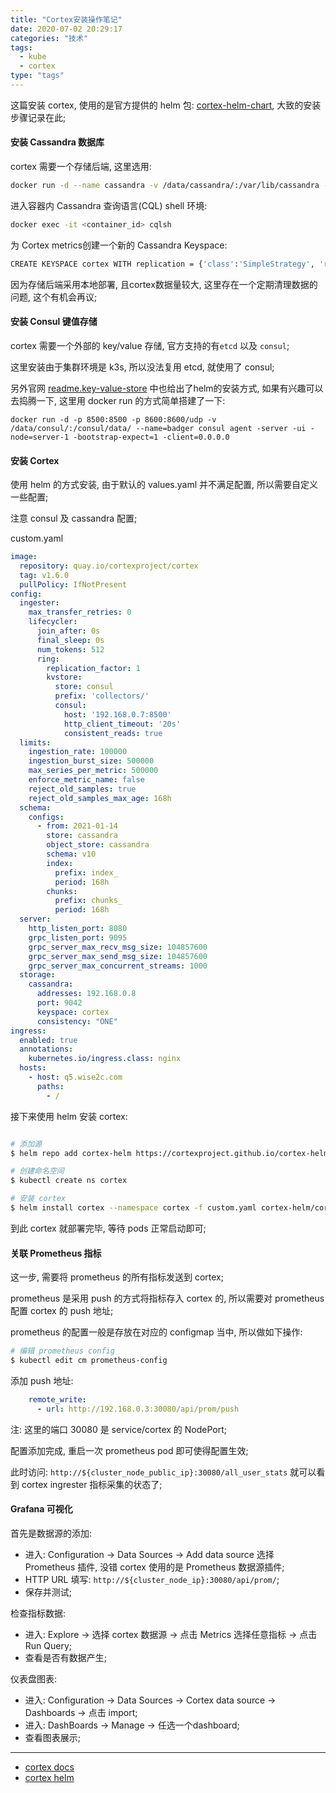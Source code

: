 ```yaml
---
title: "Cortex安装操作笔记"
date: 2020-07-02 20:29:17
categories: "技术" 
tags: 
  - kube
  - cortex
type: "tags"
---
```



这篇安装 cortex, 使用的是官方提供的 helm 包: [cortex-helm-chart](https://github.com/cortexproject/cortex-helm-chart), 大致的安装步骤记录在此;

<!--more-->

#### 安装 Cassandra 数据库

cortex 需要一个存储后端, 这里选用:
``` sh
docker run -d --name cassandra -v /data/cassandra/:/var/lib/cassandra --rm -p 9042:9042 cassandra:3.11
```

进入容器内 Cassandra 查询语言(CQL) shell 环境:
``` sh
docker exec -it <container_id> cqlsh

```

为 Cortex metrics创建一个新的 Cassandra Keyspace:

``` sh
CREATE KEYSPACE cortex WITH replication = {'class':'SimpleStrategy', 'replication_factor' : 1};

```

因为存储后端采用本地部署, 且cortex数据量较大, 这里存在一个定期清理数据的问题, 这个有机会再议;


#### 安装 Consul 键值存储

cortex 需要一个外部的 key/value 存储, 官方支持的有`etcd` 以及 `consul`;

这里安装由于集群环境是 k3s, 所以没法复用 etcd, 就使用了 consul;

另外官网  [readme.key-value-store](https://github.com/cortexproject/cortex-helm-chart#key-value-store) 中也给出了helm的安装方式, 如果有兴趣可以去捣腾一下, 这里用 docker run 的方式简单搭建了一下:

```
docker run -d -p 8500:8500 -p 8600:8600/udp -v /data/consul/:/consul/data/ --name=badger consul agent -server -ui -node=server-1 -bootstrap-expect=1 -client=0.0.0.0
```

#### 安装 Cortex 

使用 helm 的方式安装, 由于默认的 values.yaml 并不满足配置, 所以需要自定义一些配置;

注意 consul 及 cassandra 配置;

custom.yaml
``` yaml
image:
  repository: quay.io/cortexproject/cortex
  tag: v1.6.0
  pullPolicy: IfNotPresent
config:
  ingester:
    max_transfer_retries: 0
    lifecycler:
      join_after: 0s
      final_sleep: 0s
      num_tokens: 512
      ring:
        replication_factor: 1
        kvstore:
          store: consul
          prefix: 'collectors/'
          consul:
            host: '192.168.0.7:8500'
            http_client_timeout: '20s'
            consistent_reads: true
  limits:
    ingestion_rate: 100000
    ingestion_burst_size: 500000
    max_series_per_metric: 500000
    enforce_metric_name: false
    reject_old_samples: true
    reject_old_samples_max_age: 168h
  schema:
    configs:
      - from: 2021-01-14
        store: cassandra
        object_store: cassandra
        schema: v10
        index:
          prefix: index_
          period: 168h
        chunks:
          prefix: chunks_
          period: 168h
  server:
    http_listen_port: 8080
    grpc_listen_port: 9095
    grpc_server_max_recv_msg_size: 104857600
    grpc_server_max_send_msg_size: 104857600
    grpc_server_max_concurrent_streams: 1000
  storage:
    cassandra:
      addresses: 192.168.0.8
      port: 9042
      keyspace: cortex
      consistency: "ONE"
ingress:
  enabled: true
  annotations:
    kubernetes.io/ingress.class: nginx
  hosts:
    - host: q5.wise2c.com
      paths:
        - /

```

接下来使用 helm 安装 cortex:

``` bash

# 添加源
$ helm repo add cortex-helm https://cortexproject.github.io/cortex-helm-chart

# 创建命名空间
$ kubectl create ns cortex

# 安装 cortex
$ helm install cortex --namespace cortex -f custom.yaml cortex-helm/cortex

```

到此 cortex 就部署完毕, 等待 pods 正常启动即可;

#### 关联 Prometheus 指标

这一步, 需要将 prometheus 的所有指标发送到 cortex;

prometheus 是采用 push 的方式将指标存入 cortex 的, 所以需要对 prometheus 配置 cortex 的 push 地址;

prometheus 的配置一般是存放在对应的 configmap 当中, 所以做如下操作:

``` sh
# 编辑 prometheus config
$ kubectl edit cm prometheus-config
```
添加 push 地址:
``` yaml
    remote_write:
      - url: http://192.168.0.3:30080/api/prom/push
```

注: 这里的端口 30080 是 service/cortex 的 NodePort;

配置添加完成, 重启一次 prometheus pod 即可使得配置生效;

此时访问: `http://${cluster_node_public_ip}:30080/all_user_stats` 就可以看到 cortex ingrester 指标采集的状态了;

#### Grafana 可视化

首先是数据源的添加:

* 进入: Configuration -> Data Sources -> Add data source 选择 Prometheus 插件, 没错 cortex 使用的是 Prometheus 数据源插件;
* HTTP URL 填写: `http://${cluster_node_ip}:30080/api/prom/`;
* 保存并测试;

检查指标数据:

* 进入: Explore -> 选择 cortex 数据源 -> 点击 Metrics 选择任意指标 -> 点击 Run Query;
* 查看是否有数据产生;

仪表盘图表:

* 进入: Configuration -> Data Sources -> Cortex data source -> Dashboards -> 点击 import;
* 进入: DashBoards -> Manage -> 任选一个dashboard;
* 查看图表展示;


---

* [cortex docs](https://cortexmetrics.io/docs/)
* [cortex helm](https://github.com/cortexproject/cortex-helm-chart)
